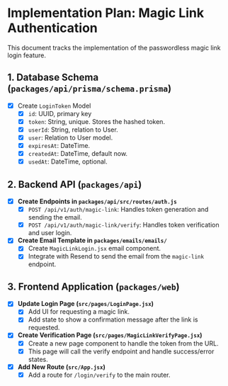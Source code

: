 # Implementation Plan: Magic Link Authentication

This document tracks the implementation of the passwordless magic link login feature.

## 1. Database Schema (`packages/api/prisma/schema.prisma`)

- [x] Create `LoginToken` Model
    - [x] `id`: UUID, primary key
    - [x] `token`: String, unique. Stores the hashed token.
    - [x] `userId`: String, relation to User.
    - [x] `user`: Relation to User model.
    - [x] `expiresAt`: DateTime.
    - [x] `createdAt`: DateTime, default now.
    - [x] `usedAt`: DateTime, optional.

## 2. Backend API (`packages/api`)

- [x] **Create Endpoints in `packages/api/src/routes/auth.js`**
    - [x] `POST /api/v1/auth/magic-link`: Handles token generation and sending the email.
    - [x] `POST /api/v1/auth/magic-link/verify`: Handles token verification and user login.
- [x] **Create Email Template in `packages/emails/emails/`**
    - [x] Create `MagicLinkLogin.jsx` email component.
    - [x] Integrate with Resend to send the email from the `magic-link` endpoint.

## 3. Frontend Application (`packages/web`)

- [x] **Update Login Page (`src/pages/LoginPage.jsx`)**
    - [x] Add UI for requesting a magic link.
    - [x] Add state to show a confirmation message after the link is requested.
- [x] **Create Verification Page (`src/pages/MagicLinkVerifyPage.jsx`)**
    - [x] Create a new page component to handle the token from the URL.
    - [x] This page will call the verify endpoint and handle success/error states.
- [x] **Add New Route (`src/App.jsx`)**
    - [x] Add a route for `/login/verify` to the main router. 